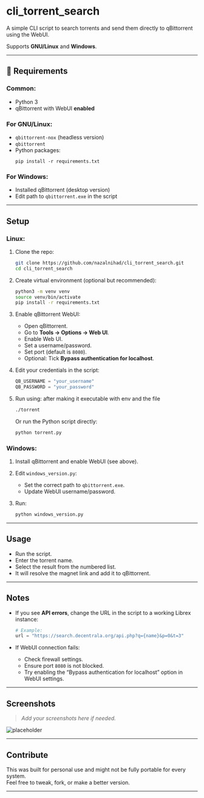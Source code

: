 # cli_torrent_search

A simple CLI script to search torrents and send them directly to qBittorrent using the WebUI.

Supports **GNU/Linux** and **Windows**.

---

## 🧰 Requirements

### Common:
- Python 3
- qBittorrent with WebUI **enabled**

### For GNU/Linux:
- `qbittorrent-nox` (headless version)
- `qbittorrent`
- Python packages:
  ```
  pip install -r requirements.txt
  ```

### For Windows:
- Installed qBittorrent (desktop version)
- Edit path to `qbittorrent.exe` in the script

---

## Setup

### Linux:

1. Clone the repo:
   ```bash
   git clone https://github.com/nazalnihad/cli_torrent_search.git
   cd cli_torrent_search
   ```

2. Create virtual environment (optional but recommended):
   ```bash
   python3 -m venv venv
   source venv/bin/activate
   pip install -r requirements.txt
   ```

3. Enable qBittorrent WebUI:
   - Open qBittorrent.
   - Go to **Tools → Options → Web UI**.
   - Enable Web UI.
   - Set a username/password.
   - Set port (default is `8080`).
   - Optional: Tick **Bypass authentication for localhost**.

4. Edit your credentials in the script:
   ```python
   QB_USERNAME = "your_username"
   QB_PASSWORD = "your_password"
   ```

5. Run using:
    after making it executable with env and the file
   ```bash
   ./torrent 
   ```

   Or run the Python script directly:
   ```bash
   python torrent.py
   ```

### Windows:

1. Install qBittorrent and enable WebUI (see above).

2. Edit `windows_version.py`:
   - Set the correct path to `qbittorrent.exe`.
   - Update WebUI username/password.

3. Run:
   ```bash
   python windows_version.py
   ```

---

##  Usage

- Run the script.
- Enter the torrent name.
- Select the result from the numbered list.
- It will resolve the magnet link and add it to qBittorrent.

---

##  Notes

- If you see **API errors**, change the URL in the script to a working Librex instance:
  ```python
  # Example:
  url = "https://search.decentrala.org/api.php?q={name}&p=0&t=3"
  ```

- If WebUI connection fails:
  - Check firewall settings.
  - Ensure port `8080` is not blocked.
  - Try enabling the “Bypass authentication for localhost” option in WebUI settings.

---

## Screenshots

> _Add your screenshots here if needed._

![placeholder](docs/screenshot.png)

---

## Contribute

This was built for personal use and might not be fully portable for every system.  
Feel free to tweak, fork, or make a better version.

---


